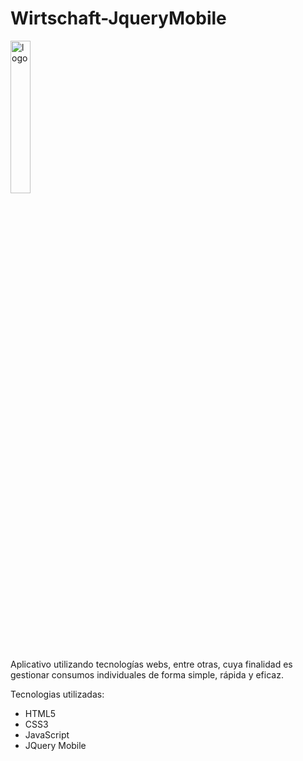 # Wirtschaft-JqueryMobile
<a href="https://ibb.co/JmPxSgZ"><img src="https://i.ibb.co/bQnHGDt/logo.png" alt="logo" width="25%" height="25%" border="0"></a>

Aplicativo utilizando tecnologías webs, entre otras, cuya finalidad es gestionar consumos individuales de forma simple, rápida y eficaz.

  Tecnologias utilizadas:

- HTML5
- CSS3
- JavaScript
- JQuery Mobile
